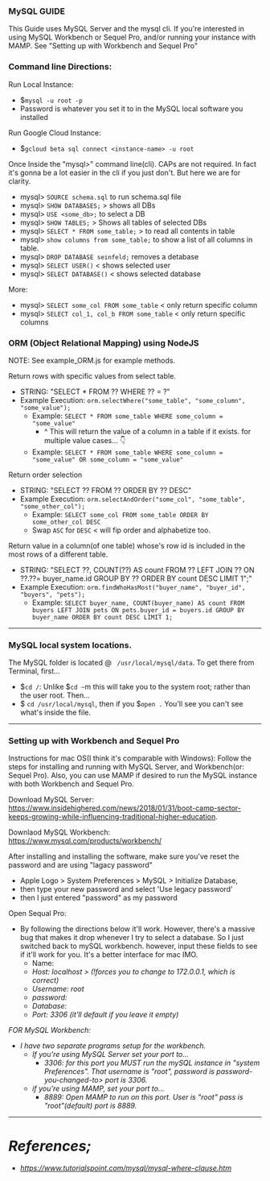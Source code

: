 ### MySQL GUIDE

This Guide uses MySQL Server and the mysql cli. If you're interested in using MySQL Workbench or Sequel Pro, and/or running your instance with MAMP. See "Setting up with Workbench and Sequel Pro"

### Command line Directions:

Run Local Instance:
- $`mysql -u root -p`
- Password is whatever you set it to in the MySQL local software you installed

Run Google Cloud Instance:
- $`gcloud beta sql connect <instance-name> -u root`

Once Inside the "mysql>" command line(cli). CAPs are not required. In fact it's gonna be a lot easier in the cli if you just don't. But here we are for clarity.

- mysql> `SOURCE schema.sql` to run schema.sql file
- mysql> `SHOW DATABASES;` > shows all DBs
- mysql> `USE <some_db>;` to select a DB
- mysql> `SHOW TABLES;` > Shows all tables of selected DBs
- mysql> `SELECT * FROM some_table;` > to read all contents in table
- mysql> `show columns from some_table;` to show a list of all columns in table.
- mysql> `DROP DATABASE seinfeld;` removes a detabase
- mysql> `SELECT USER()` < shows selected user
- mysql> `SELECT DATABASE()` < shows selected database

More:
- mysql> `SELECT some_col FROM some_table` < only return specific column
- mysql> `SELECT col_1, col_b FROM some_table` < only return specific columns


### ORM (Object Relational Mapping) using NodeJS
NOTE: See example_ORM.js for example methods.

Return rows with specific values from select table.
- STRING: "SELECT * FROM ?? WHERE ?? = ?"
- Example Execution: `orm.selectWhere("some_table", "some_column", "some_value");`
  - Example: `SELECT * FROM some_table WHERE some_column = "some_value"`
    - ^ This will return the value of a column in a table if it exists. for multiple value cases... 👇
  - Example: `SELECT * FROM some_table WHERE some_column = "some_value" OR some_column = "some_value"`

Return order selection
- STRING: "SELECT ?? FROM ?? ORDER BY ?? DESC"
- Example Execution: `orm.selectAndOrder("some_col", "some_table", "some_other_col");`
  - Example: `SELECT some_col FROM some_table ORDER BY some_other_col DESC`
  - Swap `ASC` for `DESC` < will fip order and alphabetize too.

Return value in a column(of one table) whose's row id is included in the most rows of a different table.
- STRING: "SELECT ??, COUNT(??) AS count FROM ?? LEFT JOIN ?? ON ??.??= buyer_name.id GROUP BY ?? ORDER BY count DESC LIMIT 1";"
- Example Execution: `orm.findWhoHasMost("buyer_name", "buyer_id", "buyers", "pets");`
  - Example: `SELECT buyer_name, COUNT(buyer_name) AS count FROM buyers LEFT JOIN pets ON pets.buyer_id = buyers.id GROUP BY buyer_name ORDER BY count DESC LIMIT 1;`

----
### MySQL local system locations.

The MySQL folder is located @ ` /usr/local/mysql/data`. To get there from Terminal, first...

- $`cd /`: Unlike $`cd ~`m this will take you to the system root; rather than the user root. Then...
- $ `cd /usr/local/mysql`, then if you $`open .` You'll see you can't see what's inside the file.

----
### Setting up with Workbench and Sequel Pro
Instructions for mac OS(I think it's comparable with Windows): Follow the steps for installing and running with MySQL Server, and Workbench(or: Sequel Pro). Also, you can use MAMP if desired to run the MySQL instance with both Workbench and Sequel Pro.

Download MySQL Server: https://www.insidehighered.com/news/2018/01/31/boot-camp-sector-keeps-growing-while-influencing-traditional-higher-education.

Downlaod MySQL Workbench: https://www.mysql.com/products/workbench/

After installing and installing the software, make sure you've reset the password and are using "lagacy password"
- Apple Logo > System Preferences > MySQL > Initialize Database,
- then type your new password and select 'Use legacy password'
- then I just entered "password" as my password

Open Sequal Pro:
- By following the directions below it'll work. However, there's a massive bug that makes it drop whenever I try to select a database. So I just switched back to mySQL workbench. however, input these fields to see if it'll work for you. It's a better interface for mac IMO.
  - Name: <I left it empty>  
  - Host: localhost > (!forces you to change to 172.0.0.1, which is correct)
  - Username: root
  - password: <password-you-changed-to>
  - Database: <I left it empty>
  - Port: 3306 (it'll default if you leave it empty)

FOR MySQL Workbench:
- I have two separate programs setup for the workbench.
  - If you're using MySQL Server set your port to...
    - 3306: for this port you MUST run the mySQL instance in "system Preferences". That username is "root", password is password-you-changed-to> port is 3306.
  - if you're using MAMP, set your port to...
    - 8889: Open MAMP to run on this port. User is "root" pass is "root"(default) port is 8889.

----
# References;
- https://www.tutorialspoint.com/mysql/mysql-where-clause.htm
